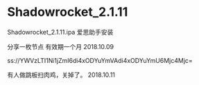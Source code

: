 # Shadowrocket_2.1.11
Shadowrocket_2.1.11.ipa 爱思助手安装

分享一枚节点 有效期一个月 2018.10.09


ss://YWVzLTI1Ni1jZmI6di4xODYuYmVAdi4xODYuYmU6Mjc4Mjc=


有人做跳板扫肉鸡，关掉了。 2018.10.11
